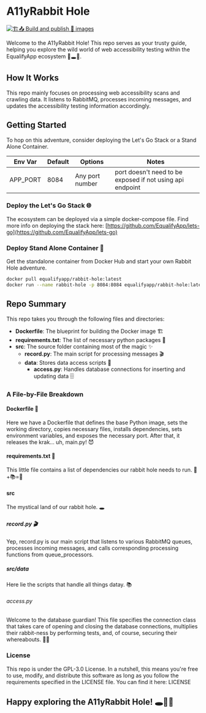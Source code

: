 # A11yRabbit Hole
[![🏗️📤 Build and publish 🐳 images](https://github.com/EqualifyApp/rabbit-hole/actions/workflows/containerize.yml/badge.svg)](https://github.com/EqualifyApp/rabbit-hole/actions/workflows/containerize.yml)

Welcome to the A11yRabbit Hole! This repo serves as your trusty guide, helping you explore the wild world of web accessibility testing within the EqualifyApp ecosystem 🧭🕳️🐇.

## How It Works

This repo mainly focuses on processing web accessibility scans and crawling data. It listens to RabbitMQ, processes incoming messages, and updates the accessibility testing information accordingly.

## Getting Started

To hop on this adventure, consider deploying the Let's Go Stack or a Stand Alone Container.

| Env Var | Default | Options | Notes |
|-----------|-----------|-----------|-----------|
| APP_PORT     | 8084     | Any port number     | port doesn't need to be exposed if not using api endpoint     |

### Deploy the Let's Go Stack 🌐

The ecosystem can be deployed via a simple docker-compose file. Find more info on deploying the stack here: [https://github.com/EqualifyApp/lets-go](https://github.com/EqualifyApp/lets-go)

### Deploy Stand Alone Container 🐳

Get the standalone container from Docker Hub and start your own Rabbit Hole adventure.

```bash
docker pull equalifyapp/rabbit-hole:latest
docker run --name rabbit-hole -p 8084:8084 equalifyapp/rabbit-hole:latest
```

## Repo Summary
This repo takes you through the following files and directories:

- **Dockerfile**: The blueprint for building the Docker image 🏗️
- **requirements.txt**: The list of necessary python packages 📜
- **src**: The source folder containing most of the magic ✨
    - **record.py**: The main script for processing messages 🎬
    - **data**: Stores data access scripts 📂
        - **access.py**: Handles database connections for inserting and updating data 🗄️


### A File-by-File Breakdown
#### Dockerfile 🐳
Here we have a Dockerfile that defines the base Python image, sets the working directory, copies necessary files, installs dependencies, sets environment variables, and exposes the necessary port. After that, it releases the krak... uh, main.py! 😈

#### requirements.txt 📜
This little file contains a list of dependencies our rabbit hole needs to run. 🐇+📚=🏃

#### src
The mystical land of our rabbit hole. 🕳️

##### record.py 🎬
Yep, record.py is our main script that listens to various RabbitMQ queues, processes incoming messages, and calls corresponding processing functions from queue_processors.

#####  src/data
Here lie the scripts that handle all things datay. 📚

###### access.py
Welcome to the database guardian! This file specifies the connection class that takes care of opening and closing the database connections, multiplies their rabbit-ness by performing tests, and, of course, securing their whereabouts. 🐇🔐

### License
This repo is under the GPL-3.0 License. In a nutshell, this means you're free to use, modify, and distribute this software as long as you follow the requirements specified in the LICENSE file. You can find it here: LICENSE

## Happy exploring the A11yRabbit Hole! 🕳️🐇🎉